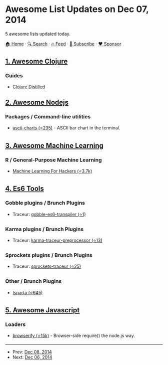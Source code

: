 # Awesome List Updates on Dec 07, 2014

5 awesome lists updated today.

[🏠 Home](/README.md) · [🔍 Search](https://www.trackawesomelist.com/search/) · [🔥 Feed](https://www.trackawesomelist.com/rss.xml) · [📮 Subscribe](https://trackawesomelist.us17.list-manage.com/subscribe?u=d2f0117aa829c83a63ec63c2f&id=36a103854c) · [❤️  Sponsor](https://github.com/sponsors/theowenyoung)



## [1. Awesome Clojure](/content/razum2um/awesome-clojure/README.md)

### Guides

*   [Clojure Distilled](http://yogthos.github.io/ClojureDistilled.html)

## [2. Awesome Nodejs](/content/sindresorhus/awesome-nodejs/README.md)

### Packages / Command-line utilities

*   [ascii-charts (⭐235)](https://github.com/jstrace/chart) - ASCII bar chart in the terminal.

## [3. Awesome Machine Learning](/content/josephmisiti/awesome-machine-learning/README.md)

### R / General-Purpose Machine Learning

*   [Machine Learning For Hackers (⭐3.7k)](https://github.com/johnmyleswhite/ML_for_Hackers)

## [4. Es6 Tools](/content/addyosmani/es6-tools/README.md)

### Gobble plugins / Brunch Plugins

*   Traceur: [gobble-es6-transpiler (⭐1)](https://github.com/gobblejs/gobble-es6-transpiler)

### Karma plugins / Brunch Plugins

*   Traceur: [karma-traceur-preprocessor (⭐13)](https://github.com/karma-runner/karma-traceur-preprocessor)

### Sprockets plugins / Brunch Plugins

*   Traceur: [sprockets-traceur (⭐25)](https://github.com/gunpowderlabs/sprockets-traceur)

### Other / Brunch Plugins

*   [Isparta (⭐645)](https://github.com/douglasduteil/isparta)

## [5. Awesome Javascript](/content/sorrycc/awesome-javascript/README.md)

### Loaders

*   [browserify (⭐15k)](https://github.com/substack/node-browserify) - Browser-side require() the node.js way.

---

- Prev: [Dec 08, 2014](/content/2014/12/08/README.md)
- Next: [Dec 06, 2014](/content/2014/12/06/README.md)